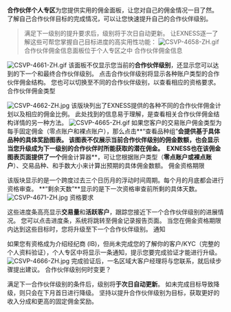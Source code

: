 
**合作伙伴个人专区**为您提供实用的佣金面板，让您对自己的佣金情况一目了然。 了解自己合作伙伴目标的完成情况，可以让您快速提升自己的合作伙伴级别。
> 满足下一级别的提升要求后，级别将于次日自动更新。
让EXNESS逐一了解这些可帮您掌握自己目标进度的高实用性功能：
![CSVP-4658-ZH.gif](https://cdn.jsdelivr.net/gh/jarlin8/OSS@main/exhelp//CSVP-4658-ZH.gif)
> 合作伙伴佣金信息面板位于个人专区之中
合作伙伴佣金信息
 
![CSVP-4661-ZH.gif](https://cdn.jsdelivr.net/gh/jarlin8/OSS@main/exhelp//CSVP-4661-ZH.gif)
该面板不仅显示您当前的**合作伙伴级别**，还显示您可以达到的下一个和最终合作伙伴级别。 点击合作伙伴级别将显示各种账户类型的合作伙伴佣金结构。 您也可以切换至不同的合作伙伴级别，以查看相应的资格要求。
合作伙伴佣金类型
 
![CSVP-4662-ZH.jpg](https://cdn.jsdelivr.net/gh/jarlin8/OSS@main/exhelp/CSVP-4662-ZH.jpg)
该版块列出了EXNESS提供的各种不同的合作伙伴佣金计划以及相应的佣金比例。 此处找到的信息易于理解，是查看相关合作伙伴佣金结构详情的另一种方法。
![CSVP-4665-ZH.gif](https://cdn.jsdelivr.net/gh/jarlin8/OSS@main/exhelp//CSVP-4665-ZH.gif)
如果您客户的交易账户佣金类型为每手固定佣金（零点账户和裸点账户），那么点击**“查看品种组”**会提供基于具体品种的具体奖励图表。 该图表不仅展示当前合作伙伴级别的佣金数额，也会显示当您升级成为下一级别的合作伙伴时所能获取的潜在佣金。 
EXNESS也在该佣金图表页面提供了一个**佣金计算器**，可让您根据账户类型（**零点账户或裸点账户**）、交易品种、和手数大小来计算出预期的具体佣金数额。
佣金资格期限
 
该版块显示的是一个跨度过去三个日历月的浮动时间周期。每个月的月底都会进行资格审查。 **“剩余天数”**显示的是下一次资格审查前所剩的具体天数。
![CSVP-4671-ZH.jpg](https://cdn.jsdelivr.net/gh/jarlin8/OSS@main/exhelp/CSVP-4671-ZH.jpg)
资格要求
 
这些进度条高亮显示**交易量**和**活跃客户**，跟踪您接近下一个合作伙伴级别的进展情况。 您可以点击进度条，系统将跳转至佣金记录报告页面。 当您在佣金资格期限内达到这些目标时，您将升级至下一个合作伙伴级别。
通知
 
如果您有资格成为介绍经纪商 (IB)，但尚未完成您的了解你的客户/KYC（完整的个人资料验证），个人专区中将显示一条通知，提示您要完成验证才能进行升级。
![CSVP-4666-ZH.jpg](https://cdn.jsdelivr.net/gh/jarlin8/OSS@main/exhelp//CSVP-4666-ZH.jpg)
完成验证后，一名区域大客户经理将与您联系，就后续步骤提出建议。
合作伙伴级别何时变更？
 
满足下一合作伙伴级别的条件后，级别将**于次日自动更新**。 如未完成目标导致降级，则只会在下月首日进行降级。 坚持以提升合作伙伴级别为目标，获取更好的收入分成和更高的固定佣金奖励。